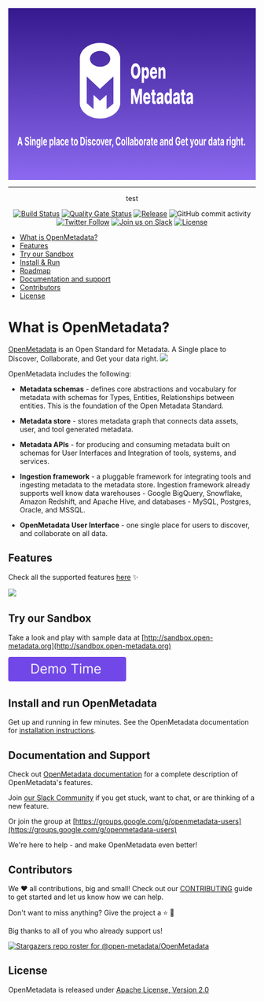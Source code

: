 <div align="center">
    <img src="./docs/.gitbook/assets/openmetadata-banner.png" align="center" alt="OpenMetadata" height="350"/>
  <hr />

test

[![Build Status](https://github.com/open-metadata/OpenMetadata/actions/workflows/maven-build.yml/badge.svg?event=push)](https://github.com/open-metadata/OpenMetadata/actions/workflows/maven-build.yml)
[![Quality Gate Status](https://sonarcloud.io/api/project_badges/measure?project=open-metadata_OpenMetadata&metric=alert_status)](https://sonarcloud.io/summary/new_code?id=open-metadata_OpenMetadata)
[![Release](https://img.shields.io/github/release/open-metadata/OpenMetadata/all.svg)](https://github.com/open-metadata/OpenMetadata/releases)
![GitHub commit activity](https://img.shields.io/github/commit-activity/m/open-metadata/OpenMetadata)
[![Twitter Follow](https://img.shields.io/twitter/follow/open_metadata?style=social)](https://twitter.com/intent/follow?screen_name=open_metadata)
<a href="https://slack.open-metadata.org/"><img src="https://img.shields.io/badge/slack-join-E01E5A?logo=slack" alt="Join us on Slack" height="22"/></a>
[![License](https://img.shields.io/github/license/open-metadata/OpenMetadata.svg)](LICENSE)

</div>

- [What is OpenMetadata?](#what-is-openmetadata)
- [Features](#features)
- [Try our Sandbox](#try-our-sandbox)
- [Install & Run](#install-and-run-openmetadata)
- [Roadmap](roadmap.md)
- [Documentation and support](#documentation-and-support)
- [Contributors](#contributors)
- [License](#license)

# What is OpenMetadata?

[OpenMetadata](https://open-metadata.org/) is an Open Standard for Metadata. A Single place to Discover, Collaborate, and Get your data right.
<img src="https://user-images.githubusercontent.com/1417689/129423079-d21cbf3f-786f-4d4a-b6c3-b66feca234b8.png"  width="800">

OpenMetadata includes the following:

- **Metadata schemas** - defines core abstractions and vocabulary for metadata with schemas for Types, Entities, Relationships between entities. This is the foundation of the Open Metadata Standard.

- **Metadata store** - stores metadata graph that connects data assets, user, and tool generated metadata.

- **Metadata APIs** - for producing and consuming metadata built on schemas for User Interfaces and Integration of tools, systems, and services.

- **Ingestion framework** - a pluggable framework for integrating tools and ingesting metadata to the metadata store. Ingestion framework already supports well know data warehouses - Google BigQuery, Snowflake, Amazon Redshift, and Apache Hive, and databases - MySQL, Postgres, Oracle, and MSSQL.

- **OpenMetadata User Interface** - one single place for users to discover, and collaborate on all data.

## Features

Check all the supported features [here](https://docs.open-metadata.org/features) ✨

![](./docs/.gitbook/assets/lineage.gif)

## Try our Sandbox

Take a look and play with sample data at [http://sandbox.open-metadata.org](http://sandbox.open-metadata.org)

[<img src="./docs/.gitbook/assets/demo-button.png" height="50"/>](http://sandbox.open-metadata.org)

## Install and run OpenMetadata

Get up and running in few minutes. See the OpenMetadata documentation for [installation instructions](https://docs.open-metadata.org/deploy/local-deployment).

## Documentation and Support

Check out [OpenMetadata documentation](https://docs.open-metadata.org/) for a complete description of OpenMetadata's features.

Join [our Slack Community](https://slack.open-metadata.org/) if you get stuck, want to chat, or are thinking of a new feature.

Or join the group at [https://groups.google.com/g/openmetadata-users](https://groups.google.com/g/openmetadata-users)

We're here to help - and make OpenMetadata even better!

## Contributors

We ❤️ all contributions, big and small! Check out our [CONTRIBUTING](./CONTRIBUTING.md) guide to get started and let us know how we can help.

Don't want to miss anything? Give the project a ⭐ 🚀

Big thanks to all of you who already support us!

[![Stargazers repo roster for @open-metadata/OpenMetadata](https://reporoster.com/stars/open-metadata/OpenMetadata)](https://github.com/open-metadata/OpenMetadata/stargazers)

## License

OpenMetadata is released under [Apache License, Version 2.0](http://www.apache.org/licenses/LICENSE-2.0)
